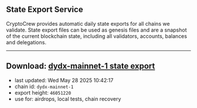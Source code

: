 ## State Export Service
CryptoCrew provides automatic daily state exports for all chains we validate. State export files can be used as genesis files and are a snapshot of the current blockchain state, including all validators, accounts, balances and delegations.

---
**Download: [dydx-mainnet-1 state export](https://dl-tyo.ccvalidators.com/SERVICE/dydx/dydx-mainnet-1_export_46051220.json)**
---

- last updated: Wed May 28 2025 10:42:17
- chain id: `dydx-mainnet-1`
- export height: `46051220`
- use for: airdrops, local tests, chain recovery
